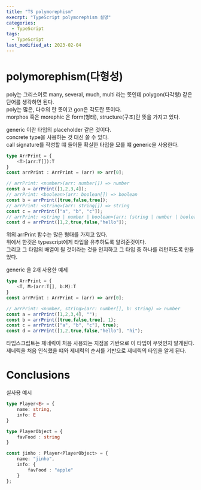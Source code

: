 ```yaml
---
title: "TS polymorephism"
execrpt: "TypeScript polymorephism 설명"
categories:
  - TypeScript
tags:
  - TypeScript
last_modified_at: 2023-02-04
---
```


# polymorephism(다형성)
poly는 그리스어로 many, several, much, multi 라는 뜻인데 polygon(다각형) 같은 단어를 생각하면 된다.  
poly는 많은, 다수의 란 뜻이고 gon은 각도란 뜻이다.  
morphos 혹은 morephic 은 form(형태), structure(구조)란 뜻을 가지고 있다.

generic 이란 타입의 placeholder 같은 것이다.  
concrete type을 사용하는 것 대신 쓸 수 있다.  
call signature를 작성할 떄 들어올 확실한 타입을 모를 떄 generic을 사용한다.  

```ts
type ArrPrint = {
    <T>(arr:T[]):T
}
const arrPrint : ArrPrint = (arr) => arr[0];

// arrPrint: <number>(arr: number[]) => number
const a = arrPrint([1,2,3,4]); 
// arrPrint: <boolean>(arr: boolean[]) => boolean
const b = arrPrint([true,false,true]);
// arrPrint: <string>(arr: string[]) => string
const c = arrPrint(["a", "b", "c"]);
// arrPrint: <string | number | boolean>(arr: (string | number | boolean)[]) => string | number | boolean 
const d = arrPrint([1,2,true,false,"hello"]);
```
위의 arrPrint 함수는 많은 형태를 가지고 있다.  
위에서 한것은 typescript에게 타입을 유추하도록 알려준것이다.  
그리고 그 타입의 배열이 될 것이라는 것을 인지하고 그 타입 중 하나를 리턴하도록 만들었다.  

generic 을 2개 사용한 예제

```ts
type ArrPrint = {
    <T, M>(arr:T[], b:M):T
}
const arrPrint : ArrPrint = (arr) => arr[0];

// arrPrint: <number, string>(arr: number[], b: string) => number
const a = arrPrint([1,2,3,4], ""); 
const b = arrPrint([true,false,true], 1);
const c = arrPrint(["a", "b", "c"], true);
const d = arrPrint([1,2,true,false,"hello"], "hi");
```

타입스크립트는 제네릭이 처음 사용되는 지점을 기반으로 이 타입이 무엇인지 알게된다.  
제네릭을 처음 인식했을 떄와 제네릭의 순서를 기반으로 제네릭의 타입을 알게 된다.  

# Conclusions

실사용 예시
```ts
type Player<E> = {
    name: string,
    info: E
}

type PlayerObject = {
    favFood : string
}

const jinho : Player<PlayerObject> = {
    name: "jinho",
    info: {
        favFood : "apple"
    }
};
```